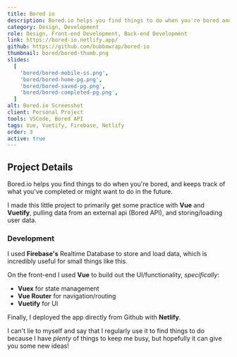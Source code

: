 ```yaml
---
title: Bored io
description: Bored.io helps you find things to do when you're bored and keeps track of what you've completed or the tasks you might want to do in the future.
category: Design, Development
role: Design, Front-end Development, Back-end Development
link: https://bored-io.netlify.app/
github: https://github.com/bubbowrap/bored-io
thumbnail: bored/bored-thumb.png
slides:
  [
    'bored/bored-mobile-ss.png',
    'bored/bored-home-pg.png',
    'bored/bored-saved-pg.png',
    'bored/bored-completed-pg.png',
  ]
alt: Bored.io Screenshot
client: Personal Project
tools: VSCode, Bored API
tags: Vue, Vuetify, Firebase, Netlify
order: 3
active: true
---
```


## Project Details

Bored.io helps you find things to do when you're bored, and keeps track of what you've completed or might want to do in the future.

I made this little project to primarily get some practice with **Vue** and **Vuetify**, pulling data from an external api (Bored API), and storing/loading user data.

### Development

I used **Firebase's** Realtime Database to store and load data, which is incredibly useful for small things like this.

On the front-end I used **Vue** to build out the UI/functionality, _specifically_:

- **Vuex** for state management
- **Vue Router** for navigation/routing
- **Vuetify** for UI

Finally, I deployed the app directly from Github with **Netlify**.

I can't lie to myself and say that I regularly use it to find things to do because I have _plenty_ of things to keep me busy, but hopefully it can give you some new ideas!
